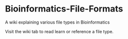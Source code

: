 # Bioinformatics-File-Formats
A wiki explaining various file types in Bioinformatics

Visit the wiki tab to read learn or reference a file type.
